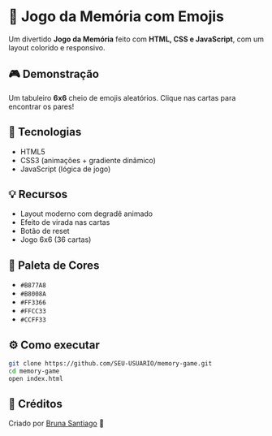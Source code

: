 # 🧩 Jogo da Memória com Emojis

Um divertido **Jogo da Memória** feito com **HTML, CSS e JavaScript**, com um layout colorido e responsivo.

## 🎮 Demonstração
Um tabuleiro **6x6** cheio de emojis aleatórios. Clique nas cartas para encontrar os pares!

## 🚀 Tecnologias
- HTML5  
- CSS3 (animações + gradiente dinâmico)  
- JavaScript (lógica de jogo)

## 💡 Recursos
- Layout moderno com degradê animado  
- Efeito de virada nas cartas  
- Botão de reset  
- Jogo 6x6 (36 cartas)

## 🎨 Paleta de Cores
- `#B877A8`  
- `#B8008A`  
- `#FF3366`  
- `#FFCC33`  
- `#CCFF33`

## ⚙️ Como executar
```bash
git clone https://github.com/SEU-USUARIO/memory-game.git
cd memory-game
open index.html
```

## 💬 Créditos
Criado por [Bruna Santiago](https://www.linkedin.com/in/bruna-guimar%C3%A3es-69824124b/) 💖